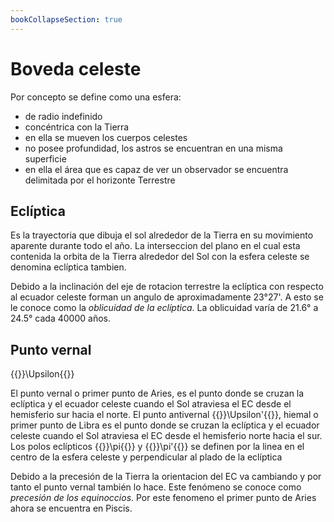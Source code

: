 ```yaml
---
bookCollapseSection: true
---
```


# Boveda celeste

Por concepto se define como una esfera:

- de radio indefinido
- concéntrica con la Tierra
- en ella se mueven los cuerpos celestes
- no posee profundidad, los astros se encuentran en una misma superficie
- en ella el área que es capaz de ver un observador se encuentra delimitada por el horizonte Terrestre

## Eclíptica

Es la trayectoria que dibuja el sol alrededor de la Tierra en su movimiento aparente durante todo el año. La interseccion del plano en el cual esta contenida la orbita de la Tierra alrededor del Sol con la esfera celeste se denomina eclíptica tambien.

Debido a la inclinación del eje de rotacion terrestre la eclíptica con respecto al ecuador celeste forman un angulo de aproximadamente 23°27'. A esto se le conoce como la *oblicuidad de la eclíptica*. La oblicuidad varía de 21.6° a 24.5° cada 40000 años.

## Punto vernal

{{<katex>}}\Upsilon{{</katex>}}

El punto vernal o primer punto de Aries, es el punto donde se cruzan la eclíptica y el ecuador celeste cuando el Sol atraviesa el EC desde el hemisferio sur hacia el norte. El punto antivernal {{<katex>}}\Upsilon'{{</katex>}}, hiemal o primer punto de Libra es el punto donde se cruzan la eclíptica y el ecuador celeste cuando el Sol atraviesa el EC desde el hemisferio norte hacia el sur.
Los polos eclípticos {{<katex>}}\pi{{</katex>}} y {{<katex>}}\pi'{{</katex>}} se definen por la linea en el centro de la esfera celeste y perpendicular al plado de la eclíptica

Debido a la precesión de la Tierra la orientacion del EC va cambiando y por tanto el punto vernal también lo hace. Este fenómeno se conoce como *precesión de los equinoccios*. Por este fenomeno el primer punto de Aries ahora se encuentra en Piscis.

